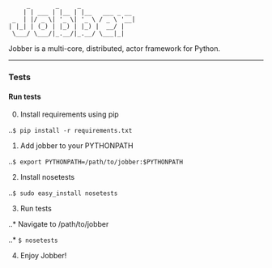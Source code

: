 ```
     _       _     _               
    | | ___ | |__ | |__   ___ _ __
 _  | |/ _ \| '_ \| '_ \ / _ \ '__|
| |_| | (_) | |_) | |_) |  __/ |   
 \___/ \___/|_.__/|_.__/ \___|_|    
```

Jobber is a multi-core, distributed, actor framework for Python.

---

### Tests

#### Run tests

0. Install requirements using pip

..`$ pip install -r requirements.txt`

1. Add jobber to your PYTHONPATH

..`$ export PYTHONPATH=/path/to/jobber:$PYTHONPATH`

2. Install nosetests

..`$ sudo easy_install nosetests`

3. Run tests

..* Navigate to /path/to/jobber

..* `$ nosetests`

4. Enjoy Jobber!
